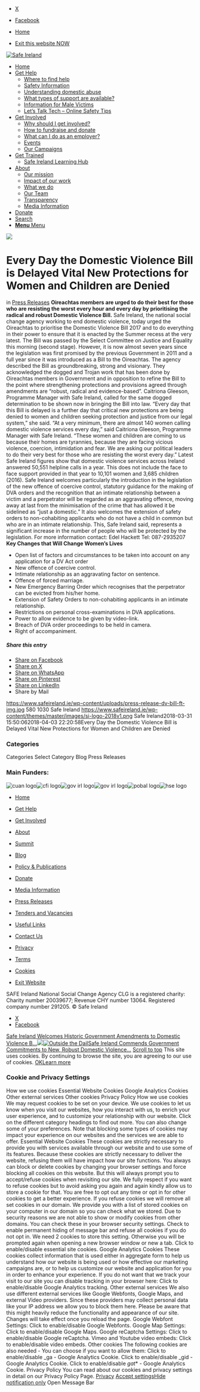   * [X](https://twitter.com/SAFEIreland "X")
  * [Facebook](https://www.facebook.com/safe.ireland "Facebook")


  * [Home](https://www.safeireland.ie/)
  * [Exit this website NOW](https://www.google.ie/)


[![Safe Ireland](https://www.safeireland.ie/wp-content/themes/master/images/si-logo-2018v1.png)](https://www.safeireland.ie/)
  * [Home](https://www.safeireland.ie/)
  * [Get Help](https://www.safeireland.ie/get-help/)
    * [Where to find help](https://www.safeireland.ie/get-help/where-to-find-help/)
    * [Safety Information](https://www.safeireland.ie/get-help/safety-information/)
    * [Understanding domestic abuse](https://www.safeireland.ie/get-help/understanding-domestic-abuse/)
    * [What types of support are available?](https://www.safeireland.ie/get-help/what-types-of-support-are-available/)
    * [Information for Male Victims](https://www.safeireland.ie/get-help/information-for-male-victims/)
    * [Let’s Talk Tech – Online Safety Tips](https://www.safeireland.ie/lets-talk-tech-online-safety-tips/)
  * [Get Involved](https://www.safeireland.ie/get-involved/)
    * [Why should I get involved?](https://www.safeireland.ie/get-involved/why-should-i-get-involved/)
    * [How to fundraise and donate](https://www.safeireland.ie/get-involved/how-to-fundraise-and-donate/)
    * [What can I do as an employer?](https://www.safeireland.ie/get-involved/what-can-i-do-as-an-employer/)
    * [Events](https://www.safeireland.ie/get-involved/events/)
    * [Our Campaigns](https://www.safeireland.ie/get-involved/our-campaigns/)
  * [Get Trained](https://www.safeireland.ie/every-day-the-domestic-violence-bill-is-delayed-vital-new-protections-for-women-and-children-are-denied/)
    * [Safe Ireland Learning Hub](https://www.safeireland.ie/safe-ireland-learning-hub/)
  * [About](https://www.safeireland.ie/about/)
    * [Our mission](https://www.safeireland.ie/about/our-mission/)
    * [Impact of our work](https://www.safeireland.ie/about/impact-of-our-work/)
    * [What we do](https://www.safeireland.ie/about/what-we-do/)
    * [Our Team](https://www.safeireland.ie/about/our-team/)
    * [Transparency](https://www.safeireland.ie/about/transparency/)
    * [Media Information](https://www.safeireland.ie/about/media-information/)
  * [Donate](https://www.safeireland.ie/get-involved/how-to-fundraise-and-donate/)
  * [Search](https://www.safeireland.ie/every-day-the-domestic-violence-bill-is-delayed-vital-new-protections-for-women-and-children-are-denied/?s=)
  * [ **Menu** Menu ](https://www.safeireland.ie/every-day-the-domestic-violence-bill-is-delayed-vital-new-protections-for-women-and-children-are-denied/)


[![](https://www.safeireland.ie/wp-content/uploads/press-release-dv-bill-ft-img-845x500.jpg)](https://www.safeireland.ie/wp-content/uploads/press-release-dv-bill-ft-img-1030x580.jpg "press-release-dv-bill-ft-img")
# Every Day the Domestic Violence Bill is Delayed Vital New Protections for Women and Children are Denied
in [Press Releases](https://www.safeireland.ie/category/press-releases/)
**Oireachtas members are urged to do their best for those who are resisting the worst every hour and every day by prioritising the radical and robust Domestic Violence Bill.**
Safe Ireland, the national social change agency working to end domestic violence, today urged the Oireachtas to prioritise the Domestic Violence Bill 2017 and to do everything in their power to ensure that it is enacted by the Summer recess at the very latest.
The Bill was passed by the Select Committee on Justice and Equality this morning (second stage). However, it is now almost seven years since the legislation was first promised by the previous Government in 2011 and a full year since it was introduced as a Bill to the Oireachtas.
The agency described the Bill as groundbreaking, strong and visionary. They acknowledged the dogged and Trojan work that has been done by Oireachtas members in Government and in opposition to refine the Bill to the point where strengthening protections and provisions agreed through amendments are “robust, radical and evidence-based”.
Caitriona Gleeson, Programme Manager with Safe Ireland, called for the same dogged determination to be shown now in bringing the Bill into law.
“Every day that this Bill is delayed is a further day that critical new protections are being denied to women and children seeking protection and justice from our legal system,” she said.
“At a very minimum, there are almost 140 women calling domestic violence services every day,” said Caitriona Gleeson, Programme Manager with Safe Ireland. “These women and children are coming to us because their homes are tyrannies, because they are facing vicious violence, coercion, intimidation and fear. We are asking our political leaders to do their very best for those who are resisting the worst every day.”
Latest Safe Ireland figures show that domestic violence services across Ireland answered 50,551 helpline calls in a year. This does not include the face to face support provided in that year to 10,101 women and 3,685 children (2016).
Safe Ireland welcomes particularly the introduction in the legislation of the new offence of coercive control, statutory guidance for the making of DVA orders and the recognition that an intimate relationship between a victim and a perpetrator will be regarded as an aggravating offence, moving away at last from the minimisation of the crime that has allowed it be sidelined as “just a domestic.”
It also welcomes the extension of safety orders to non-cohabiting applicants who do not have a child in common but who are in an intimate relationship. This, Safe Ireland said, represents a significant increase in the number of people who will be protected by the legislation.
For more information contact:
Edel Hackett Tel: 087-2935207
**Key Changes that Will Change Women’s Lives**
  * Open list of factors and circumstances to be taken into account on any application for a DV Act order
  * New offence of coercive control.
  * Intimate relationship as an aggravating factor on sentence.
  * Offence of forced marriage.
  * New Emergency Barring Order which recognises that the perpetrator can be evicted from his/her home.
  * Extension of Safety Orders to non-cohabiting applicants in an intimate relationship.
  * Restrictions on personal cross-examinations in DVA applications.
  * Power to allow evidence to be given by video-link.
  * Breach of DVA order proceedings to be held in camera.
  * Right of accompaniment.


##### Share this entry
  * [Share on Facebook](https://www.facebook.com/sharer.php?u=https://www.safeireland.ie/every-day-the-domestic-violence-bill-is-delayed-vital-new-protections-for-women-and-children-are-denied/&t=Every%20Day%20the%20Domestic%20Violence%20Bill%20is%20Delayed%20Vital%20New%20Protections%20for%20Women%20and%20Children%20are%20Denied)
  * [Share on X](https://twitter.com/share?text=Every%20Day%20the%20Domestic%20Violence%20Bill%20is%20Delayed%20Vital%20New%20Protections%20for%20Women%20and%20Children%20are%20Denied&url=https://www.safeireland.ie/?p=5485)
  * [Share on WhatsApp](https://api.whatsapp.com/send?text=https://www.safeireland.ie/every-day-the-domestic-violence-bill-is-delayed-vital-new-protections-for-women-and-children-are-denied/)
  * [Share on Pinterest](https://pinterest.com/pin/create/button/?url=https%3A%2F%2Fwww.safeireland.ie%2Fevery-day-the-domestic-violence-bill-is-delayed-vital-new-protections-for-women-and-children-are-denied%2F&description=Every%20Day%20the%20Domestic%20Violence%20Bill%20is%20Delayed%20Vital%20New%20Protections%20for%20Women%20and%20Children%20are%20Denied&media=https%3A%2F%2Fwww.safeireland.ie%2Fwp-content%2Fuploads%2Fpress-release-dv-bill-ft-img-705x397.jpg)
  * [Share on LinkedIn](https://linkedin.com/shareArticle?mini=true&title=Every%20Day%20the%20Domestic%20Violence%20Bill%20is%20Delayed%20Vital%20New%20Protections%20for%20Women%20and%20Children%20are%20Denied&url=https://www.safeireland.ie/every-day-the-domestic-violence-bill-is-delayed-vital-new-protections-for-women-and-children-are-denied/)
  * Share by Mail


https://www.safeireland.ie/wp-content/uploads/press-release-dv-bill-ft-img.jpg 580 1030 Safe Ireland https://www.safeireland.ie/wp-content/themes/master/images/si-logo-2018v1.png Safe Ireland2018-03-31 15:50:062018-04-03 22:20:58Every Day the Domestic Violence Bill is Delayed Vital New Protections for Women and Children are Denied
### Categories
Categories Select Category Blog Press Releases
### Main Funders:
![cuan logo](https://www.safeireland.ie/wp-content/uploads/logo-cuan.png)![cfi logo](https://www.safeireland.ie/wp-content/uploads/logo-cfi.png)![gov irl logo](https://www.safeireland.ie/wp-content/uploads/logo-goi2.png)![gov irl logo](https://www.safeireland.ie/wp-content/uploads/logo-doj.png)![pobal logo](https://www.safeireland.ie/wp-content/uploads/logo-pobal.png)![hse logo](https://www.safeireland.ie/wp-content/uploads/logo-hse.png)
  * [Home](https://www.safeireland.ie/)
  * [Get Help](https://www.safeireland.ie/get-help/)
  * [Get Involved](https://www.safeireland.ie/get-involved/)
  * [About](https://www.safeireland.ie/about/)
  * [Summit](https://www.safeireland.ie/?page_id=3620)
  * [Blog](https://www.safeireland.ie/blog/)


  * [Policy & Publications](https://www.safeireland.ie/policy-publications/)
  * [Donate](https://www.safeireland.ie/get-involved/how-to-fundraise-and-donate/)
  * [Media Information](https://www.safeireland.ie/about/media-information/)
  * [Press Releases](https://www.safeireland.ie/about/media-information/press-releases/)
  * [Tenders and Vacancies](https://www.safeireland.ie/tenders-and-vacancies/)
  * [Useful Links](https://www.safeireland.ie/links/)


  * [Contact Us](https://www.safeireland.ie/contact-us/)
  * [Privacy](https://www.safeireland.ie/privacy/)
  * [Terms](https://www.safeireland.ie/terms/)
  * [Cookies](https://www.safeireland.ie/cookies/)
  * [Exit Website](https://www.google.ie)


SAFE Ireland National Social Change Agency CLG is a registered charity: Charity number 20039677; Revenue CHY number 13064. Registered company number 291205.
© Safe Ireland 
  * [X](https://twitter.com/SAFEIreland "X")
  * [Facebook](https://www.facebook.com/safe.ireland "Facebook")


[Safe Ireland Welcomes Historic Government Amendments to Domestic Violence B...![](https://www.safeireland.ie/wp-content/uploads/Image-1-80x80.jpg)](https://www.safeireland.ie/safe-ireland-welcomes-historic-government-amendments-to-domestic-violence-bill/)[![Outside the Dail](https://www.safeireland.ie/wp-content/uploads/press-release-dv-bill-dail-april-25-2018-845px-80x80.jpg)Safe Ireland Commends Government Commitments to New, Robust Domestic Violence...](https://www.safeireland.ie/safe-ireland-commends-government-commitments-to-new-robust-domestic-violence-bill/)
[Scroll to top](https://www.safeireland.ie/every-day-the-domestic-violence-bill-is-delayed-vital-new-protections-for-women-and-children-are-denied/#top "Scroll to top")
This site uses cookies. By continuing to browse the site, you are agreeing to our use of cookies.
[OK](https://www.safeireland.ie/every-day-the-domestic-violence-bill-is-delayed-vital-new-protections-for-women-and-children-are-denied/)[Learn more](https://www.safeireland.ie/every-day-the-domestic-violence-bill-is-delayed-vital-new-protections-for-women-and-children-are-denied/)
### Cookie and Privacy Settings
How we use cookies
Essential Website Cookies
Google Analytics Cookies
Other external services
Other cookies
Privacy Policy
How we use cookies
We may request cookies to be set on your device. We use cookies to let us know when you visit our websites, how you interact with us, to enrich your user experience, and to customize your relationship with our website. 
Click on the different category headings to find out more. You can also change some of your preferences. Note that blocking some types of cookies may impact your experience on our websites and the services we are able to offer.
Essential Website Cookies
These cookies are strictly necessary to provide you with services available through our website and to use some of its features.
Because these cookies are strictly necessary to deliver the website, refusing them will have impact how our site functions. You always can block or delete cookies by changing your browser settings and force blocking all cookies on this website. But this will always prompt you to accept/refuse cookies when revisiting our site.
We fully respect if you want to refuse cookies but to avoid asking you again and again kindly allow us to store a cookie for that. You are free to opt out any time or opt in for other cookies to get a better experience. If you refuse cookies we will remove all set cookies in our domain.
We provide you with a list of stored cookies on your computer in our domain so you can check what we stored. Due to security reasons we are not able to show or modify cookies from other domains. You can check these in your browser security settings.
Check to enable permanent hiding of message bar and refuse all cookies if you do not opt in. We need 2 cookies to store this setting. Otherwise you will be prompted again when opening a new browser window or new a tab.
Click to enable/disable essential site cookies.
Google Analytics Cookies
These cookies collect information that is used either in aggregate form to help us understand how our website is being used or how effective our marketing campaigns are, or to help us customize our website and application for you in order to enhance your experience.
If you do not want that we track your visit to our site you can disable tracking in your browser here:
Click to enable/disable Google Analytics tracking.
Other external services
We also use different external services like Google Webfonts, Google Maps, and external Video providers. Since these providers may collect personal data like your IP address we allow you to block them here. Please be aware that this might heavily reduce the functionality and appearance of our site. Changes will take effect once you reload the page.
Google Webfont Settings:
Click to enable/disable Google Webfonts.
Google Map Settings:
Click to enable/disable Google Maps.
Google reCaptcha Settings:
Click to enable/disable Google reCaptcha.
Vimeo and Youtube video embeds:
Click to enable/disable video embeds.
Other cookies
The following cookies are also needed - You can choose if you want to allow them:
Click to enable/disable _ga - Google Analytics Cookie.
Click to enable/disable _gid - Google Analytics Cookie.
Click to enable/disable _gat_* - Google Analytics Cookie.
Privacy Policy
You can read about our cookies and privacy settings in detail on our Privacy Policy Page. 
[Privacy](https://www.safeireland.ie/privacy/)
[Accept settings](https://www.safeireland.ie/every-day-the-domestic-violence-bill-is-delayed-vital-new-protections-for-women-and-children-are-denied/ "Allow to use cookies, you always can modify used cookies and services")[Hide notification only](https://www.safeireland.ie/every-day-the-domestic-violence-bill-is-delayed-vital-new-protections-for-women-and-children-are-denied/ "Do not allow to use cookies or services - some functionality on our site might not work as expected.")
Open Message Bar
